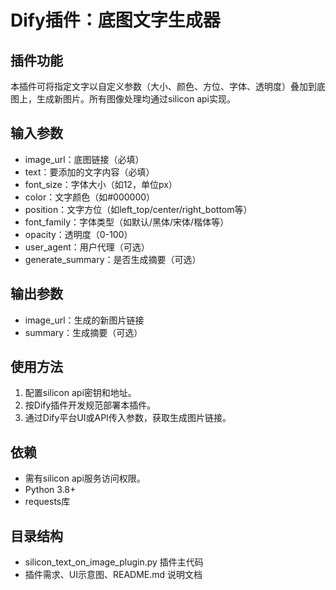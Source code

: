 # Dify插件：底图文字生成器

## 插件功能
本插件可将指定文字以自定义参数（大小、颜色、方位、字体、透明度）叠加到底图上，生成新图片。所有图像处理均通过silicon api实现。

## 输入参数
- image_url：底图链接（必填）
- text：要添加的文字内容（必填）
- font_size：字体大小（如12，单位px）
- color：文字颜色（如#000000）
- position：文字方位（如left_top/center/right_bottom等）
- font_family：字体类型（如默认/黑体/宋体/楷体等）
- opacity：透明度（0-100）
- user_agent：用户代理（可选）
- generate_summary：是否生成摘要（可选）

## 输出参数
- image_url：生成的新图片链接
- summary：生成摘要（可选）

## 使用方法
1. 配置silicon api密钥和地址。
2. 按Dify插件开发规范部署本插件。
3. 通过Dify平台UI或API传入参数，获取生成图片链接。

## 依赖
- 需有silicon api服务访问权限。
- Python 3.8+
- requests库

## 目录结构
- silicon_text_on_image_plugin.py 插件主代码
- 插件需求、UI示意图、README.md 说明文档 